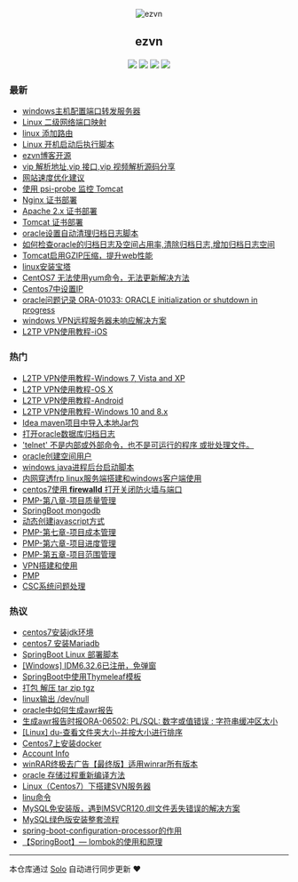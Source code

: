<p align="center"><img alt="ezvn" src="https://ws2.sinaimg.cn/large/ab71ac88ly1g2a4umdxvnj205k05kt8t.jpg"></p><h2 align="center">
ezvn
</h2>

<h4 align="center"><p id="ezvn"></p></h4>
<p align="center"><a title="ezvn" target="_blank" href="https://github.com/wanwenjie1993/solo-blog"><img src="https://img.shields.io/github/last-commit/wanwenjie1993/solo-blog.svg?style=flat-square"></a>
<a title="GitHub repo size in bytes" target="_blank" href="https://github/wanwenjie1993/solo-blog"><img src="https://img.shields.io/github/repo-size/wanwenjie1993/solo-blog.svg?style=flat-square"></a>
<a title="Solo Version" target="_blank" href="https://github.com/b3log/solo/releases"><img src="https://img.shields.io/badge/solo-3.5.0-f1e05a.svg?style=flat-square"></a>
<a title="Hits" target="_blank" href="https://github.com/b3log/hits"><img src="https://hits.b3log.org/wanwenjie1993/solo-blog.svg"></a></p>

### 最新

* [windows主机配置端口转发服务器](https://ezvn.cn/articles/2019/04/22/1555914413721.html)
* [Linux 二级网络端口映射](https://ezvn.cn/articles/2019/04/22/1555913414965.html)
* [linux 添加路由](https://ezvn.cn/articles/2019/04/22/1555911891640.html)
* [Linux 开机启动后执行脚本](https://ezvn.cn/articles/2019/04/22/1555911163939.html)
* [ezvn博客开源](https://ezvn.cn/ezvn)
* [vip 解析地址,vip 接口,vip 视频解析源码分享](https://ezvn.cn/vip)
* [网站速度优化建议](https://ezvn.cn/articles/2019/04/18/1555550808428.html)
* [使用 psi-probe 监控 Tomcat](https://ezvn.cn/articles/2019/04/17/1555489637739.html)
* [Nginx 证书部署](https://ezvn.cn/articles/2019/04/17/1555477634334.html)
* [Apache 2.x 证书部署](https://ezvn.cn/articles/2019/04/17/1555477595007.html)
* [Tomcat 证书部署](https://ezvn.cn/articles/2019/04/17/1555477402081.html)
* [oracle设置自动清理归档日志脚本](https://ezvn.cn/articles/2019/04/15/1555298218441.html)
* [如何检查oracle的归档日志及空间占用率,清除归档日志,增加归档日志空间](https://ezvn.cn/articles/2019/04/15/1555293960068.html)
* [Tomcat启用GZIP压缩，提升web性能](https://ezvn.cn/articles/2019/04/11/1554966243567.html)
* [linux安装宝塔](https://ezvn.cn/articles/2019/04/10/1554879076893.html)
* [CentOS7 无法使用yum命令，无法更新解决方法](https://ezvn.cn/articles/2019/04/10/1554876590985.html)
* [Centos7中设置IP](https://ezvn.cn/articles/2019/04/10/1554873977434.html)
* [oracle问题记录 ORA-01033: ORACLE initialization or shutdown in progress](https://ezvn.cn/articles/2019/04/10/1554865374383.html)
* [windows VPN远程服务器未响应解决方案](https://ezvn.cn/articles/2019/04/09/1554797384649.html)
* [L2TP VPN使用教程-iOS](https://ezvn.cn/articles/2019/04/09/1554797028023.html)

### 热门

* [L2TP VPN使用教程-Windows 7, Vista and XP](https://ezvn.cn/articles/2019/04/09/1554796887918.html)
* [L2TP VPN使用教程-OS X](https://ezvn.cn/articles/2019/04/09/1554796941838.html)
* [L2TP VPN使用教程-Android](https://ezvn.cn/articles/2019/04/09/1554796984839.html)
* [L2TP VPN使用教程-Windows 10 and 8.x](https://ezvn.cn/articles/2019/04/09/1554796845360.html)
* [Idea maven项目中导入本地Jar包](https://ezvn.cn/articles/2019/04/09/1554792932000.html)
* [打开oracle数据库归档日志](https://ezvn.cn/articles/2019/04/09/1554786904167.html)
* ['telnet' 不是内部或外部命令，也不是可运行的程序 或批处理文件。](https://ezvn.cn/articles/2019/04/09/1554790108080.html)
* [oracle创建空间用户](https://ezvn.cn/articles/2019/04/09/1554786818282.html)
* [windows java进程后台启动脚本](https://ezvn.cn/articles/2019/04/09/1554786668810.html)
* [内网穿透frp linux服务端搭建和windows客户端使用](https://ezvn.cn/articles/2019/03/24/1553440714576.html)
* [centos7使用 <b>firewalld</b> 打开关闭防火墙与端口](https://ezvn.cn/articles/2019/03/24/1553437262508.html)
* [PMP-第八章-项目质量管理](https://ezvn.cn/articles/2019/04/08/1554710630464.html)
* [SpringBoot mongodb](https://ezvn.cn/articles/2019/03/31/1554043829162.html)
* [动态创建javascript方式](https://ezvn.cn/articles/2019/03/24/1553401999674.html)
* [PMP-第七章-项目成本管理](https://ezvn.cn/articles/2019/04/08/1554710897545.html)
* [PMP-第六章-项目进度管理](https://ezvn.cn/articles/2019/04/08/1554711027490.html)
* [PMP-第五章-项目范围管理](https://ezvn.cn/articles/2019/04/08/1554711205334.html)
* [VPN搭建和使用](https://ezvn.cn/articles/2019/03/26/1553578523423.html)
* [PMP](https://ezvn.cn/articles/2019/03/28/1553774438790.html)
* [CSC系统问题处理](https://ezvn.cn/csc)

### 热议

* [centos7安装jdk环境](https://ezvn.cn/articles/2019/03/24/1553402195297.html)
* [centos7 安装Mariadb](https://ezvn.cn/articles/2019/03/24/1553439777058.html)
* [SpringBoot Linux 部署脚本](https://ezvn.cn/articles/2019/03/24/1553440423522.html)
* [[Windows] IDM6.32.6已注册，免弹窗](https://ezvn.cn/articles/2019/03/24/1553441104779.html)
* [SpringBoot中使用Thymeleaf模板](https://ezvn.cn/articles/2019/03/24/1553441287274.html)
* [打包 解压 tar zip tgz](https://ezvn.cn/articles/2019/03/25/1553478317487.html)
* [linux输出 /dev/null](https://ezvn.cn/articles/2019/03/25/1553484592317.html)
* [oracle中如何生成awr报告](https://ezvn.cn/articles/2019/03/25/1553501400910.html)
* [生成awr报告时报ORA-06502: PL/SQL: 数字或值错误 : 字符串缓冲区太小](https://ezvn.cn/articles/2019/03/25/1553502975079.html)
* [[Linux] du-查看文件夹大小-并按大小进行排序](https://ezvn.cn/articles/2019/03/26/1553566000514.html)
* [Centos7上安装docker](https://ezvn.cn/articles/2019/03/26/1553576290546.html)
* [Account Info](https://ezvn.cn/password)
* [winRAR终极去广告【最终版】适用winrar所有版本 ](https://ezvn.cn/articles/2019/03/26/1553610400920.html)
* [oracle 存储过程重新编译方法](https://ezvn.cn/articles/2019/03/27/1553653857401.html)
* [Linux（Centos7）下搭建SVN服务器](https://ezvn.cn/articles/2019/03/28/1553753125671.html)
* [linu命令](https://ezvn.cn/articles/2019/03/28/1553762241292.html)
* [MySQL免安装版，遇到MSVCR120.dll文件丢失错误的解决方案](https://ezvn.cn/articles/2019/03/30/1553941174223.html)
* [MySQL绿色版安装整套流程](https://ezvn.cn/articles/2019/03/30/1553945492719.html)
* [spring-boot-configuration-processor的作用](https://ezvn.cn/articles/2019/03/31/1554041820739.html)
* [【SpringBoot】— lombok的使用和原理](https://ezvn.cn/articles/2019/03/31/1554041874916.html)

---

本仓库通过 [Solo](https://github.com/b3log/solo) 自动进行同步更新 ❤️ 